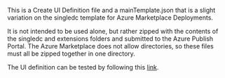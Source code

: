 This is a Create UI Definition file and a mainTemplate.json that is a slight variation on the singledc template for Azure Marketplace Deployments.

It is not intended to be used alone, but rather zipped with the contents of the singledc and extensions folders and submitted to the Azure Publish Portal.  The Azure Marketplace does not allow directories, so these files must all be zipped together in one directory.

The UI definition can be tested by following this [link](https://portal.azure.comteuhriebfidjbfidTESTTES/?clientOptimizations=false#blade/Microsoft_Azure_Compute/CreateMultiVmWizardBlade/internal_bladeCallId/anything/internal_bladeCallerParams/{"initialData":{},"providerConfig":{"createUiDefinition":"https%3A%2F%2Fraw.githubusercontent.com%2FDSPN%2Fazure-resource-manager-dse%2Fmaster%2Fmarketplace%2FcreateUiDefinition.json"}}).
